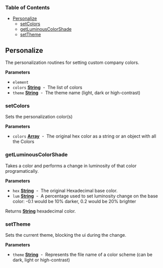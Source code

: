 <!-- Generated by documentation.js. Update this documentation by updating the source code. -->

### Table of Contents

-   [Personalize](#personalize)
    -   [setColors](#setcolors)
    -   [getLuminousColorShade](#getluminouscolorshade)
    -   [setTheme](#settheme)

## Personalize

The personalization routines for setting custom company colors.

**Parameters**

-   `element`  
-   `colors` **[String](https://developer.mozilla.org/en-US/docs/Web/JavaScript/Reference/Global_Objects/String)**  -  The list of colors
-   `theme` **[String](https://developer.mozilla.org/en-US/docs/Web/JavaScript/Reference/Global_Objects/String)**  -  The theme name (light, dark or high-contrast)

### setColors

Sets the personalization color(s)

**Parameters**

-   `colors` **[Array](https://developer.mozilla.org/en-US/docs/Web/JavaScript/Reference/Global_Objects/Array)**  -  The original hex color as a string or an object with all the Colors

### getLuminousColorShade

Takes a color and performs a change in luminosity of that color programatically.

**Parameters**

-   `hex` **[String](https://developer.mozilla.org/en-US/docs/Web/JavaScript/Reference/Global_Objects/String)**  -  The original Hexadecimal base color.
-   `lum` **[String](https://developer.mozilla.org/en-US/docs/Web/JavaScript/Reference/Global_Objects/String)**  -  A percentage used to set luminosity change on the base color:  -0.1 would be 10% darker, 0.2 would be 20% brighter

Returns **[String](https://developer.mozilla.org/en-US/docs/Web/JavaScript/Reference/Global_Objects/String)** hexadecimal color.

### setTheme

Sets the current theme, blocking the ui during the change.

**Parameters**

-   `theme` **[String](https://developer.mozilla.org/en-US/docs/Web/JavaScript/Reference/Global_Objects/String)**  -  Represents the file name of a color scheme (can be dark, light or high-contrast)
